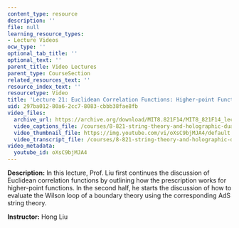 ```yaml
---
content_type: resource
description: ''
file: null
learning_resource_types:
- Lecture Videos
ocw_type: ''
optional_tab_title: ''
optional_text: ''
parent_title: Video Lectures
parent_type: CourseSection
related_resources_text: ''
resource_index_text: ''
resourcetype: Video
title: 'Lecture 21: Euclidean Correlation Functions: Higher-point Functions'
uid: 297ba012-80a6-2cc7-8083-cbbb38fae8fb
video_files:
  archive_url: https://archive.org/download/MIT8.821F14/MIT8_821F14_lec21_300k.mp4
  video_captions_file: /courses/8-821-string-theory-and-holographic-duality-fall-2014/15df690403705adba47c02517db2bc0c_oXsC9bjMJA4.vtt
  video_thumbnail_file: https://img.youtube.com/vi/oXsC9bjMJA4/default.jpg
  video_transcript_file: /courses/8-821-string-theory-and-holographic-duality-fall-2014/6078b0a4de9d2281ea3f9fa781869947_oXsC9bjMJA4.pdf
video_metadata:
  youtube_id: oXsC9bjMJA4
---
```


**Description:** In this lecture, Prof. Liu first continues the discussion of Euclidean correlation functions by outlining how the prescription works for higher-point functions. In the second half, he starts the discussion of how to evaluate the Wilson loop of a boundary theory using the corresponding AdS string theory.

**Instructor:** Hong Liu